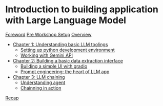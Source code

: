 # Introduction to building application with Large Language Model

[Foreword](./foreword.md)
[Pre Workshop Setup](./pre-workshop-setup.md)
[Overview](./overview.md)

- [Chapter 1: Understanding basic LLM toolings](./Chapter1/understanding.md)
  - [Setting up python development environment](./Chapter1/setting-up.md)
  - [Working with Gemini API](./Chapter1/llm.md)
- [Chapter 2: Building a basic data extraction interface]()
  - [Building a simple UI with gradio]()
  - [Prompt engineering: the heart of LLM app]()
- [Chapter 3: LLM chaining]()
  - [Understanding agent]()
  - [Chainning in action]()

[Recap](./recap.md)

